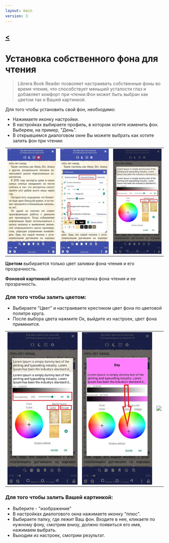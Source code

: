 ```yaml
---
layout: main
version: 3
---
```

[<](/wiki/faq)
---

# Установка собственного фона для чтения
> Librera Book Reader позволяет настраивать собственные фоны во время чтения, что способствует меньшей усталости глаз и добавляет комфорт при чтении.Фон может быть выбран как цветом так и Вашей картинкой.

Для того чтобы установить свой фон, необходимо:

* Нажимаете иконку настройки.
* В настройках выбираете профиль, в котором хотите изменить фон. Выберем, на пример, "День".
* В открывшемся диалоговом окне Вы можете выбрать как хотите залить фон при чтении:

||||
|-|-|-|
|![](1.jpg)|![](2.jpg)|![](3.jpg)|


**Цветом**  выбирается только цвет заливки фона чтения и его прозрачность.

**Фоновой картинкой** выбирается картинка фона чтения и ее прозрачность.

### Для того чтобы залить цветом: 
* Выбираете "Цвет" и настраиваете крестиком цвет фона по цветовой политре круга.
* После выбора цвета нажмите Ок, выйдите из настроек, цвет фона применится.

||||
|-|-|-|
|![](3.jpg)|![](5.jpg)|![](.jpg)|





### Для того чтобы залить Вашей картинкой: 
* Выберите - "изображение"
* В настройках диалогового окна нажимаете иконку "плюс".
* Выбираете папку, где лежит Ваш фон. Входите в нее, кликаете по нужному фону, смотрим внизу, должно появиться его имя, нажимаем выбрать.
* Выходим из настроек, смотрим результат.





